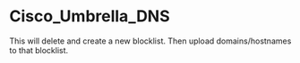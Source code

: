 # Cisco_Umbrella_DNS
This will delete and create a new blocklist. Then upload domains/hostnames to that blocklist. 
